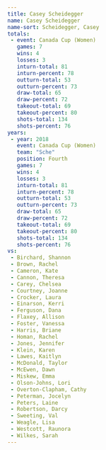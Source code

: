 ```yaml
---
title: Casey Scheidegger
name: Casey Scheidegger
name-sort: Scheidegger, Casey
totals:
 - event: Canada Cup (Women)
   games: 7
   wins: 4
   losses: 3
   inturn-total: 81
   inturn-percent: 78
   outturn-total: 53
   outturn-percent: 73
   draw-total: 65
   draw-percent: 72
   takeout-total: 69
   takeout-percent: 80
   shots-total: 134
   shots-percent: 76
years:
 - year: 2018
   event: Canada Cup (Women)
   team: "Sche"
   position: Fourth
   games: 7
   wins: 4
   losses: 3
   inturn-total: 81
   inturn-percent: 78
   outturn-total: 53
   outturn-percent: 73
   draw-total: 65
   draw-percent: 72
   takeout-total: 69
   takeout-percent: 80
   shots-total: 134
   shots-percent: 76
vs:
 - Birchard, Shannon
 - Brown, Rachel
 - Cameron, Kate
 - Cannon, Theresa
 - Carey, Chelsea
 - Courtney, Joanne
 - Crocker, Laura
 - Einarson, Kerri
 - Ferguson, Dana
 - Flaxey, Allison
 - Foster, Vanessa
 - Harris, Briane
 - Homan, Rachel
 - Jones, Jennifer
 - Klein, Karen
 - Lawes, Kaitlyn
 - McDonald, Taylor
 - McEwen, Dawn
 - Miskew, Emma
 - Olson-Johns, Lori
 - Overton-Clapham, Cathy
 - Peterman, Jocelyn
 - Peters, Laine
 - Robertson, Darcy
 - Sweeting, Val
 - Weagle, Lisa
 - Westcott, Raunora
 - Wilkes, Sarah
---
```

